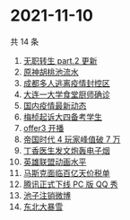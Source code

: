 # 2021-11-10

共 14 条

<!-- BEGIN ZHIHUSEARCH -->
<!-- 最后更新时间 Wed Nov 10 2021 03:07:23 GMT+0800 (China Standard Time) -->
1. [无职转生 part.2 更新](https://www.zhihu.com/search?q=无职转生)
1. [原神胡桃池流水](https://www.zhihu.com/search?q=原神)
1. [成都多人逃离疫情封控区](https://www.zhihu.com/search?q=成都环球中心)
1. [大连一大学食堂厨师确诊](https://www.zhihu.com/search?q=大连疫情)
1. [国内疫情最新动态](https://www.zhihu.com/search?q=疫情)
1. [梅桢起诉大四备考学生](https://www.zhihu.com/search?q=梅桢)
1. [offer3 开播](https://www.zhihu.com/search?q=令人心动的offer)
1. [帝国时代 4 玩家峰值破 7 万](https://www.zhihu.com/search?q=帝国时代4)
1. [丁香医生发文炮轰电子烟](https://www.zhihu.com/search?q=丁香医生)
1. [英雄联盟动画水平](https://www.zhihu.com/search?q=英雄联盟双城之战)
1. [马斯克面临百亿天价税单](https://www.zhihu.com/search?q=马斯克)
1. [腾讯正式下线 PC 版 QQ 秀](https://www.zhihu.com/search?q=QQ秀)
1. [池子注销微博](https://www.zhihu.com/search?q=池子注销微博)
1. [东北大暴雪](https://www.zhihu.com/search?q=东北暴雪)
<!-- END ZHIHUSEARCH -->
